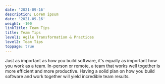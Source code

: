 ```yaml
---
date: '2021-09-16'
description: Lorem ipsum
date: '2021-09-16'
weight: -100
linkTitle: Team Tips
title: Team Tips
level1: Agile Transformation & Practices
level2: Team Tips
toppage: true
---
```


Just as important as how you build software, it's equally as important how you work as a team. In-person or remote, a team that works well together is more efficient and more productive. Having a solid plan on how you build software and work together will yield incredible team results.